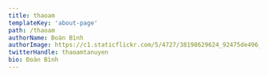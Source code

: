 ```yaml
---
title: thaoam
templateKey: 'about-page'
path: /thaoam
authorName: Đoàn Bình
authorImage: https://c1.staticflickr.com/5/4727/38198629624_92475de496_o.png
twitterHandle: thaoamtanuyen
bio: Đoàn Bình
---
```


